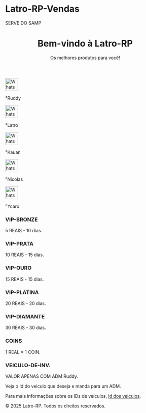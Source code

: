 # Latro-RP-Vendas
SERVE DO SAMP
<html lang="pt-BR">
<head>
    <meta charset="UTF-8">
    <meta name="viewport" content="width=device-width, initial-scale=1.0">
</head>
<body>
    <header>
        <h1>Bem-vindo à Latro-RP</h1>
        <p>Os melhores produtos para você!</p>
    </header>
    <nav>
<a class="whatsapp-link" href="https://wa.me/553298410290" target="_blank" title="Fale com Ruddy pelo WhatsApp">
  <img src="https://upload.wikimedia.org/wikipedia/commons/6/6b/WhatsApp.svg" alt="WhatsApp" style="width: 40px; height: 40px;">
</a>
<p>°Ruddy</p>
<a class="whatsapp-link" href="https://wa.me/5521966954830" target="_blank" title="Fale com Latro pelo WhatsApp">
  <img src="https://upload.wikimedia.org/wikipedia/commons/6/6b/WhatsApp.svg" alt="WhatsApp" style="width: 40px; height: 40px;">
</a>
<p>°Latro</p>
<a class="whatsapp-link" href="https://wa.me/557591248151" target="_blank" title="Fale com Kauan pelo WhatsApp">
  <img src="https://upload.wikimedia.org/wikipedia/commons/6/6b/WhatsApp.svg" alt="WhatsApp" style="width: 40px; height: 40px;">
</a>
<p>°Kauan</p>
<a class="whatsapp-link" href="https://wa.me/5521998048445" target="_blank" title="Fale com Nicolas pelo WhatsApp">
  <img src="https://upload.wikimedia.org/wikipedia/commons/6/6b/WhatsApp.svg" alt="WhatsApp" style="width: 40px; height: 40px;">
</a>
<p>°Nicolas</p>
<a class="whatsapp-link" href="https://wa.me/557199479706" target="_blank" title="Fale com Ycaro pelo WhatsApp">
  <img src="https://upload.wikimedia.org/wikipedia/commons/6/6b/WhatsApp.svg" alt="WhatsApp" style="width: 40px; height: 40px;">
</a>
<p>°Ycaro</p>
    </nav>
    <div class="container" id="produtos">
        <div class="product">
            <h3>VIP-BRONZE</h3>
            <p>5 REAIS - 10 dias.</p>
        </div>
        <div class="product">
            <h3>VIP-PRATA</h3>
            <p>10 REAIS - 15 dias.</p>
        </div>
        <div class="product">
            <h3>VIP-OURO</h3>
            <p>15 REAIS - 15 dias.</p>
        </div>
         <div class="product">
            <h3>VIP-PLATINA</h3>
            <p>20 REAIS - 20 dias.</p>
        </div>
         <div class="product">
            <h3>VIP-DIAMANTE</h3>
            <p>30 REAIS - 30 dias.</p>
        </div>
        <div class="product">
            <h3>COINS</h3>
            <p>1 REAL = 1 COIN.</p>
        </div>
        <div class="product">
            <h3>VEICULO-DE-INV.</h3>
            <p>VALOR APENAS COM ADM Ruddy.</p>
            <p>Veja o Id do veiculo que deseja e manda para um ADM.</p>
            <p>Para mais informações sobre os IDs de veículos, <a href="https://wiki.multitheftauto.com/wiki/Vehicle_IDs#Introduction" target="_blank">Id dos veiculos</a>.</p>
    </div>
    <footer>
        <p>&copy; 2025 Latro-RP. Todos os direitos reservados.</p>
    </footer>
